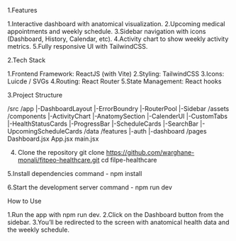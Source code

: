 1.Features

  1.Interactive dashboard with anatomical visualization.
  2.Upcoming medical appointments and weekly schedule.
  3.Sidebar navigation with icons (Dashboard, History, Calendar, etc).
  4.Activity chart to show weekly activity metrics.
  5.Fully responsive UI with TailwindCSS.
  
2.Tech Stack

  1.Frontend Framework: ReactJS (with Vite)
  2.Styling: TailwindCSS
  3.Icons: Luicde / SVGs
  4.Routing: React Router
  5.State Management: React hooks

3.Project Structure

/src
  /app
    |-DashboardLayout
    |-ErrorBoundry
    |-RouterPool
    |-Sidebar
  /assets
  /components
    |-ActivityChart
    |-AnatomySection
    |-CalenderUI
    |-CustomTabs
    |-HealthStatusCards
    |-ProgressBar
    |-ScheduleCards
    |-SearchBar
    |-UpcomingScheduleCards
  /data
  /features
    |-auth
    |-dashboard
  /pages
    Dashboard.jsx
  App.jsx
  main.jsx

4. Clone the repository
  git clone https://github.com/warghane-monali/fitpeo-healthcare.git
  cd filpe-healthcare

5.Install dependencies
command - npm install

6.Start the development server
command - npm run dev

How to Use

  1.Run the app with npm run dev.
  2.Click on the Dashboard button from the sidebar.
  3.You’ll be redirected to the screen with anatomical health data and the weekly schedule.
